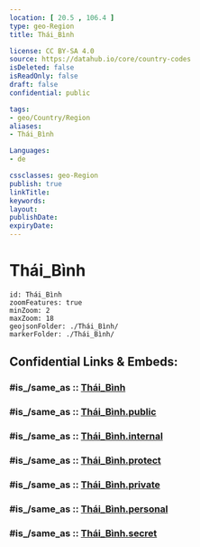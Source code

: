 ```yaml
---
location: [ 20.5 , 106.4 ] 
type: geo-Region
title: Thái_Bình

license: CC BY-SA 4.0
source: https://datahub.io/core/country-codes
isDeleted: false
isReadOnly: false
draft: false
confidential: public

tags:
- geo/Country/Region
aliases:
- Thái_Bình

Languages:
- de

cssclasses: geo-Region
publish: true
linkTitle: 
keywords: 
layout: 
publishDate: 
expiryDate: 
---
```


# Thái_Bình

```leaflet
id: Thái_Bình
zoomFeatures: true 
minZoom: 2 
maxZoom: 18
geojsonFolder: ./Thái_Bình/
markerFolder: ./Thái_Bình/
```


## Confidential Links & Embeds: 

### #is_/same_as :: [Thái_Bình](/_Standards/Earth/Continent/Asia/Asia~South~East/Vietnam/Provinces~Vietnam/Thái_Bình.md) 

### #is_/same_as :: [Thái_Bình.public](/_public/Earth/Continent/Asia/Asia~South~East/Vietnam/Provinces~Vietnam/Thái_Bình.public.md) 

### #is_/same_as :: [Thái_Bình.internal](/_internal/Earth/Continent/Asia/Asia~South~East/Vietnam/Provinces~Vietnam/Thái_Bình.internal.md) 

### #is_/same_as :: [Thái_Bình.protect](/_protect/Earth/Continent/Asia/Asia~South~East/Vietnam/Provinces~Vietnam/Thái_Bình.protect.md) 

### #is_/same_as :: [Thái_Bình.private](/_private/Earth/Continent/Asia/Asia~South~East/Vietnam/Provinces~Vietnam/Thái_Bình.private.md) 

### #is_/same_as :: [Thái_Bình.personal](/_personal/Earth/Continent/Asia/Asia~South~East/Vietnam/Provinces~Vietnam/Thái_Bình.personal.md) 

### #is_/same_as :: [Thái_Bình.secret](/_secret/Earth/Continent/Asia/Asia~South~East/Vietnam/Provinces~Vietnam/Thái_Bình.secret.md)

